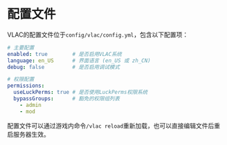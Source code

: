 # 配置文件

VLAC的配置文件位于`config/vlac/config.yml`，包含以下配置项：

```yaml
# 主要配置
enabled: true        # 是否启用VLAC系统
language: en_US      # 界面语言 (en_US 或 zh_CN)
debug: false         # 是否启用调试模式

# 权限配置
permissions:
  useLuckPerms: true # 是否使用LuckPerms权限系统
  bypassGroups:      # 豁免的权限组列表
    - admin
    - mod
```

配置文件可以通过游戏内命令`/vlac reload`重新加载，也可以直接编辑文件后重启服务器生效。